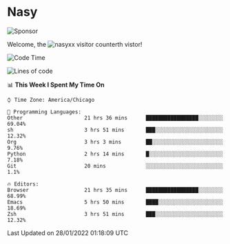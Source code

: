 # Nasy

<!--
<p align="center">
<img height="200" src="https://github-readme-stats.vercel.app/api?username=nasyxx&count_private=true&show_icons=true&theme=dracula&include_all_commits=true"/>
<img height="200" src="https://github-readme-stats.vercel.app/api/top-langs/?username=nasyxx&theme=dracula&hide=html,jupyter+notebook&count_private=true&show_icons=true"/>
</p>

  
----------------
-->

![Sponsor](https://img.shields.io/static/v1.svg?label=Sponsor&message=%E2%9D%A4&logo=GitHub&style=flat&color=pink)
 
Welcome, the ![nasyxx visitor counter](https://count.getloli.com/get/@nasyxx?theme=rule34)th vistor!
 
<!--START_SECTION:waka-->
![Code Time](http://img.shields.io/badge/Code%20Time-1%2C799%20hrs%2018%20mins-blue)

![Lines of code](https://img.shields.io/badge/From%20Hello%20World%20I%27ve%20Written-5%20Million%20lines%20of%20code-blue)

📊 **This Week I Spent My Time On** 

```text
⌚︎ Time Zone: America/Chicago

💬 Programming Languages: 
Other                    21 hrs 36 mins      █████████████████░░░░░░░░   69.04% 
sh                       3 hrs 51 mins       ███░░░░░░░░░░░░░░░░░░░░░░   12.32% 
Org                      3 hrs 3 mins        ██░░░░░░░░░░░░░░░░░░░░░░░   9.76% 
Python                   2 hrs 14 mins       █░░░░░░░░░░░░░░░░░░░░░░░░   7.18% 
Git                      20 mins             ░░░░░░░░░░░░░░░░░░░░░░░░░   1.1%

🔥 Editors: 
Browser                  21 hrs 35 mins      █████████████████░░░░░░░░   68.99% 
Emacs                    5 hrs 50 mins       ████░░░░░░░░░░░░░░░░░░░░░   18.69% 
Zsh                      3 hrs 51 mins       ███░░░░░░░░░░░░░░░░░░░░░░   12.32%

```


 Last Updated on 28/01/2022 01:18:09 UTC
<!--END_SECTION:waka-->

<!-- ![visitors](https://visitor-badge.laobi.icu/badge?page_id=nasyxx.nasyxx) -->
